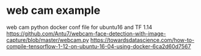 # web cam example
web cam python docker conf file for ubuntu16 and TF 1.14
https://github.com/Antu7/webcam-face-detection-with-image-capture/blob/master/webcam.py
https://towardsdatascience.com/how-to-compile-tensorflow-1-12-on-ubuntu-16-04-using-docker-6ca2d60d7567
